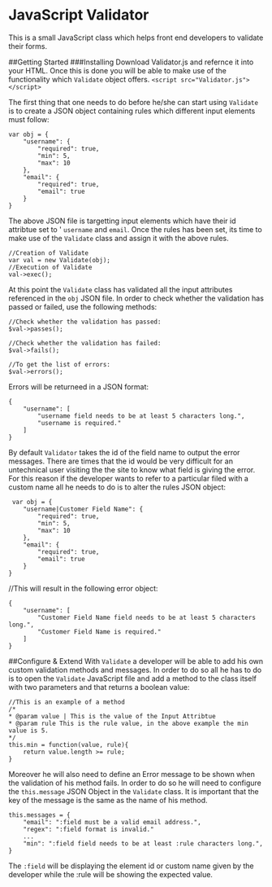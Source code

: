 JavaScript Validator
===========

This is a small JavaScript class which helps front end developers to validate their forms.

##Getting Started
###Installing
Download Validator.js and refernce it into your HTML. Once this is done you will be able to make use of the functionality which `Validate` object offers. 
`<script src="Validator.js"></script>`

The first thing that one needs to do before he/she can start using `Validate` is to create a JSON object containing rules which different input elements must follow:

    var obj = {
        "username": {
            "required": true,
            "min": 5,
            "max": 10
        },
        "email": {
            "required": true,
            "email": true
        }
    }
    
The above JSON file is targetting input elements which have their id attribtue set to ' `username` and `email`. Once the rules has been set, its time to make use of the `Validate` class and assign it with the above rules.

    //Creation of Validate
    var val = new Validate(obj);
    //Execution of Validate
    val->exec();
    
At this point the `Validate` class has validated all the input attributes referenced in the `obj` JSON file. In order to check whether the validation has passed or failed, use the following methods:

    //Check whether the validation has passed:
    $val->passes();
    
    //Check whether the validation has failed:
    $val->fails();
    
    //To get the list of errors:
    $val->errors();
    
Errors will be returneed in a JSON format:

    {
        "username": [
            "username field needs to be at least 5 characters long.",
            "username is required."
        ]
    }
    
By default `Validator` takes the id of the field name to output the error messages. There are times that the id would be very difficult for an untechnical user visiting the the site to know what field is giving the error. For this reason if the developer wants to refer to a particular filed with a custom name all he needs to do is to alter the rules JSON object:

     var obj = {
        "username|Customer Field Name": {
            "required": true,
            "min": 5,
            "max": 10
        },
        "email": {
            "required": true,
            "email": true
        }
    }
    
//This will result in the following error object:

    {
        "username": [
            "Customer Field Name field needs to be at least 5 characters long.",
            "Customer Field Name is required."
        ]
    }
    
##Configure & Extend
With `Validate` a developer will be able to add his own custom validation methods and messages. In order to do so all he has to do is to open the `Validate` JavaScript file and add a method to the class itself with two parameters and that returns a boolean value:

    //This is an example of a method
    /*
    * @param value | This is the value of the Input Attribtue
    * @param rule This is the rule value, in the above example the min value is 5.
    */
    this.min = function(value, rule){
        return value.length >= rule;
    }
    
Moreover he will also need to define an Error message to be shown when the validation of his method fails. In order to do so he will need to configure the `this.message` JSON Object in the `Validate` class. It is important that the key of the message is the same as the name of his method.

    this.messages = {
		"email": ":field must be a valid email address.",
		"regex": ":field format is invalid."
		...
		"min": ":field field needs to be at least :rule characters long.",
	}
	
The `:field` will be displaying the element id or custom name given by the developer while the :rule will be showing the expected value.
